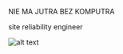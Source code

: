 NIE MA JUTRA BEZ KOMPUTRA


site reliability engineer

![alt text](https://www.codewars.com/users/mlodyzawi/badges/small)
